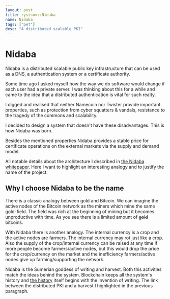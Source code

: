 ```yaml
---
layout: post
title: rystsov::Nidaba
name: Nidaba
tags: ["pet"]
desc: "A distributed scalable PKI"
---
```


<h1>Nidaba</h1>

Nidaba is a distributed scalable public key infrastructure that can be used as a DNS, a authentication system or a certificate authority.

Some time ago I asked myself how the way we do software would change if each user had a private server. I was thinking about this for a while and came to the idea that a distributed authentication is vital for such realty.

I digged and realised that neither Namecoin nor Twister provide important properties, such as protection from cyber squatters & vandals, resistance to the tragedy of the commons and scalability.

I decided to design a system that doesn't have these disadvantages. This is how Nidaba was born.

Besides the mentioned properties Nidaba provides a stable price for certificate operations on the external markets via the supply and demand model.

All notable details about the architecture I described in [the Nidaba whitepaper](http://nidaba-pki.org/files/nidaba.pdf). Here I want to highlight an interesting analogy and to justify the name of the project.

<h2>Why I choose Nidaba to be the name</h2>

There is a classic analogy between gold and Bitcoin. We can imagine the active nodes of the Bitcoin network as the miners which mine the same gold-field. The field was rich at the beginning of mining but it becomes unproductive with time. As you see there is a limited amount of <s>gold</s> bitcoins.

With Nidaba there is another analogy. The internal currency is a crop and the active nodes are farmers. The internal currency may rot just like a crop. Also the supply of the crop/internal currency can be raised at any time if more people become farmers/active nodes, but this would drop the price for the crop/currency on the market and the inefficiency farmers/active nodes give up farming/supporting the network.

Nidaba is the Sumerian goddess of writing and harvest. Both this activities match the ideas behind the system. Blockchain keeps all the system's history and [the history](http://en.wikipedia.org/wiki/Recorded_history) itself begins with the invention of writing. The link between the distributed PKI and a harvest I highlighted in the previous paragraph.
